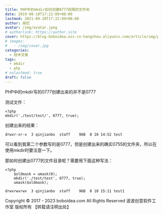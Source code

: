 ```yaml
---
title: PHP中的mkdir如何创建0777权限的文件夹
date: 2019-08-10T17:22:09+08:00
lastmod: 2021-09-28T17:22:09+08:00
author: 胡巴
avatar: /img/avatar.jpeg
# authorlink: https://author.site
cover: https://blog-boboidea.oss-cn-hangzhou.aliyuncs.com/article/img/posts/PHP中的mkdir如何创建0777权限的文件夹.jpg
# images:
#   - /img/cover.jpg
categories:
  - 技术文章
tags:
  - mkdir
  - php
# nolastmod: true
draft: false
---
```


PHP中的mkdir写的0777创建出来的并不是0777

<!--more-->

 测试文件：

    <?php
    mkdir('./test/test/', 0777, true);

创建出来的结果：

    drwxr-xr-x  3 qinjianbo  staff    96B  8 10 14:52 test

可以看到我第二个参数写的是0777，但是创建出来的确实0755的文件夹，所以在使用mkdir时要注意一下。

那如何创建出0777的文件目录呢？需要用下面这种写法：

    <?php
		$oldmask = umask(0);
		mkdir('./test/test', 0777, true);
		umask($oldmask);

    drwxrwxrwx  3 qinjianbo  staff    96B  8 10 15:11 test1

<!--declare-declare-->

Copyright &copy; 2017 - 2023 boboidea.com All Rights Reserved 波波创意软件工作室 版权所有 【转载请注明出处】
